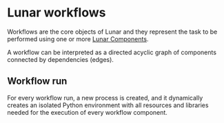 # Lunar workflows

Workflows are the core objects of Lunar and they represent the task to be performed using one or more [Lunar Components](./component.md).

A workflow can be interpreted as a directed acyclic graph of components connected by dependencies (edges).

## Workflow run

For every workflow run, a new process is created, and it dynamically creates an isolated Python environment with all resources and libraries needed for the execution of every workflow component.